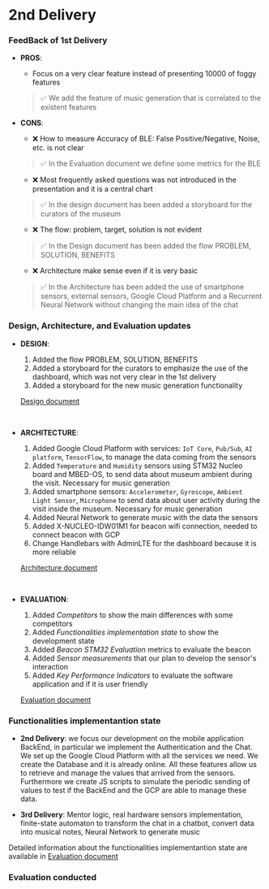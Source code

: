 # 2nd Delivery

### FeedBack of 1st Delivery

* **PROS**:
  * Focus on a very clear feature instead of presenting 10000 of foggy features
  > ✅ We add the feature of music generation that is correlated to the existent features

* **CONS**:
  * ❌ How to measure Accuracy of BLE: False Positive/Negative, Noise, etc. is not clear
  > ✅ In the Evaluation document we define some metrics for the BLE
  * ❌ Most frequently asked questions was not introduced in the presentation and it is a central chart
  > ✅ In the design document has been added a storyboard for the curators of the museum
  * ❌ The flow: problem, target, solution is not evident
  > ✅ In the Design document has been added the flow PROBLEM, SOLUTION, BENEFITS
  * ❌ Architecture make sense even if it is very basic
  > ✅ In the Architecture has been added the use of smartphone sensors, external sensors, Google Cloud Platform and a Recurrent Neural Network without changing the main idea of the chat

### Design, Architecture, and Evaluation updates

* **DESIGN**:
  1. Added the flow PROBLEM, SOLUTION, BENEFITS
  2. Added a storyboard for the curators to emphasize the use of the dashboard, which was not very clear in the 1st delivery
  3. Added a storyboard for the new music generation functionality

  [Design document](./Design.md)

<br>

* **ARCHITECTURE**:
  1. Added Google Cloud Platform with services: `IoT Core`, `Pub/Sub`, `AI platform`, `TensorFlow`, to manage the data coming from the sensors
  2. Added `Temperature` and `Humidity` sensors using STM32 Nucleo board and MBED-OS, to send data about museum ambient during the visit. Necessary for music generation
  3. Added smartphone sensors: `Accelerometer`, `Gyroscope`, `Ambient Light Sensor`, `Microphone` to send data about user activity during the visit inside the museum. Necessary for music generation
  4. Added Neural Network to generate music with the data the sensors
  5. Added X-NUCLEO-IDW01M1 for beacon wifi connection, needed to connect beacon with GCP
  6. Change Handlebars with AdminLTE for the dashboard because it is more reliable

  [Architecture document](./Architecture.md)

<br>

* **EVALUATION**:
  1. Added *Competitors* to show the main differences with some competitors
  2. Added *Functionalities implementation state* to show the development state
  3. Added *Beacon STM32 Evaluation* metrics to evaluate the beacon
  4. Added *Sensor measurements* that our plan to develop the sensor's interaction
  5. Added *Key Performance Indicators* to evaluate the software application and if it is user friendly

  [Evaluation document](./Evaluation.md)

### Functionalities implementantion state

* **2nd Delivery**: we focus our development on the mobile application BackEnd, in particular we implement the Authentication and the Chat. We set up the Google Cloud Platform with all the services we need. We create the Database and it is already online. All these features allow us to retrieve and manage the values that arrived from the sensors. Furthermore we create JS scripts to simulate the periodic sending of values to test if the BackEnd and the GCP are able to manage these data.

* **3rd Delivery**: Mentor logic, real hardware sensors implementation, finite-state automaton to transform the chat in a chatbot, convert data into musical notes, Neural Network to generate music

Detailed information about the functionalities implementantion state are available in [Evaluation document](./Evaluation.md)

### Evaluation conducted



